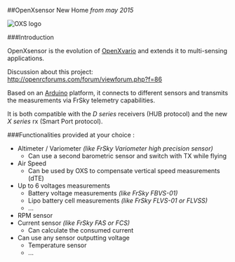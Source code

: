 ##OpenXsensor New Home
_from may 2015_

![OXS logo](https://openxsensor.googlecode.com/svn/wiki/images/OXS_Logo.png)


###Introduction

OpenXsensor is the evolution of [OpenXvario](https://code.google.com/p/openxvario/) and extends it to multi-sensing applications.

Discussion about this project: http://openrcforums.com/forum/viewforum.php?f=86

Based on an [Arduino](http://arduino.cc/) platform, it connects to different sensors and transmits the measurements via FrSky telemetry capabilities.

It is both compatible with the *D series* receivers (HUB protocol) and the new *X series* rx (Smart Port protocol).

###Functionalities provided at your choice :

  * Altimeter / Variometer _(like FrSky Variometer high precision sensor)_
    * Can use a second barometric sensor and switch with TX while flying
  * Air Speed
    * Can be used by OXS to compensate vertical speed measurements (dTE)
  * Up to 6 voltages measurements
    * Battery voltage measurements _(like FrSky FBVS-01)_
    * Lipo battery cell measurements _(like FrSky FLVS-01 or FLVSS)_
    * ...
  * RPM sensor
  * Current sensor _(like FrSky FAS or FCS)_
    * Can calculate the consumed current
  * Can use any sensor outputting voltage
    * Temperature sensor
    * ...
